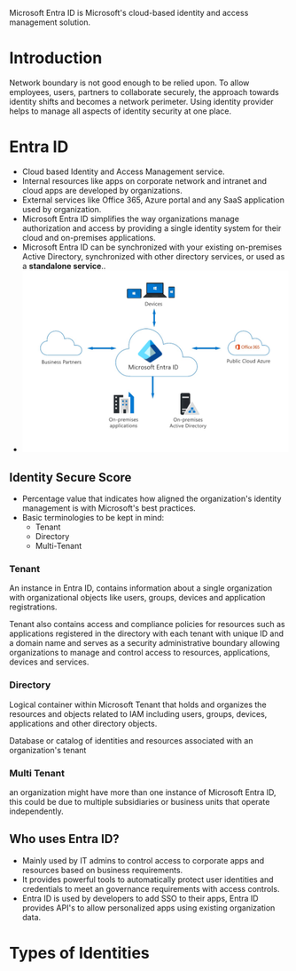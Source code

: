 Microsoft Entra ID is Microsoft's cloud-based identity and access management solution.

# Introduction

Network boundary is not good enough to be relied upon. To allow employees, users, partners to collaborate securely, the approach towards identity shifts and becomes a network perimeter. Using identity provider helps to manage all aspects of identity security at one place.

# Entra ID

- Cloud based Identity and Access Management service.
- Internal resources like apps on corporate network and intranet and cloud apps are developed by organizations.
- External services like Office 365, Azure portal and any SaaS application used by organization.
- Microsoft Entra ID simplifies the way organizations manage authorization and access by providing a single identity system for their cloud and on-premises applications. 
- Microsoft Entra ID can be synchronized with your existing on-premises Active Directory, synchronized with other directory services, or used as a **standalone service**..
- ![](../../Pasted%20image%2020250212163201.png)


## Identity Secure Score

- Percentage value that indicates how aligned the organization's identity management is with Microsoft's best practices.
- Basic terminologies to be kept in mind:
	- Tenant
	- Directory
	- Multi-Tenant

### Tenant

An instance in Entra ID, contains information about a single organization with organizational objects like users, groups, devices and application registrations.

Tenant also contains access and compliance policies for resources such as applications registered in the directory with each tenant with unique ID and a domain name and serves as a security administrative boundary allowing organizations to manage and control access to resources, applications, devices and services.

### Directory

Logical container within Microsoft Tenant that holds and organizes the resources and objects related to IAM including users, groups, devices, applications and other directory objects.

Database or catalog of identities and resources associated with an organization's tenant

### Multi Tenant

an organization might have more than one instance of Microsoft Entra ID, this could be due to multiple subsidiaries or business units that operate independently.

## Who uses Entra ID?

- Mainly used by IT admins to control access to corporate apps and resources based on business requirements.
- It provides powerful tools to automatically protect user identities and credentials to meet an governance requirements with access controls.
- Entra ID is used by developers to add SSO to their apps, Entra ID provides API's to allow personalized apps using existing organization data.

# Types of Identities

